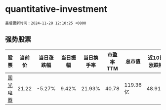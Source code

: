 # quantitative-investment

`最后更新时间：2024-11-28 12:10:25 +0800`

## 强势股票

|股票|当前价|当日涨跌幅|当日振幅|当日换手率|市盈率TTM|总市值|近10日涨跌幅|
|----|----|----|----|----|----|----|----|
|[国光电器](https://xueqiu.com/S/SZ002045)|21.22|-5.27%|9.42%|21.93%|40.78|119.36亿|48.91%|
